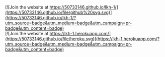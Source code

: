 [![Join the website at https://50733146.github.io/lkh-1/](https://50733146.github.io/file/github%20svg.svg)](https://50733146.github.io/lkh-1/?utm_source=badge&utm_medium=badge&utm_campaign=pr-badge&utm_content=badge)
<br>
[![Join the website at https://lkh-1.herokuapp.com/](https://50733146.github.io/file/heroku.svg)](https://lkh-1.herokuapp.com/?utm_source=badge&utm_medium=badge&utm_campaign=pr-badge&utm_content=badge)

